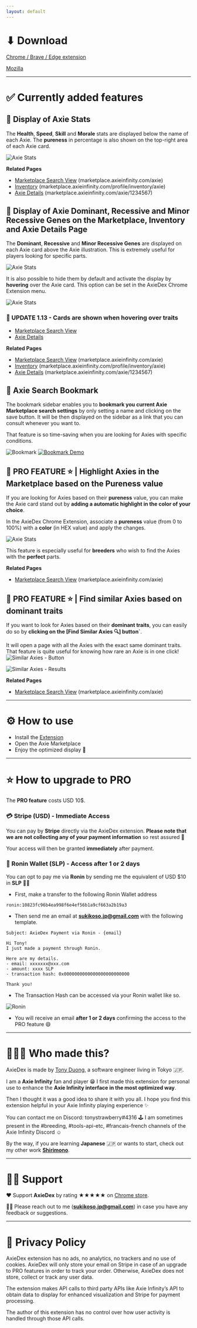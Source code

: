 ```yaml
---
layout: default
---
```

# ⬇ Download

[Chrome / Brave / Edge extension](https://chrome.google.com/webstore/detail/axiedex-the-ultimate-axie/bknllnbfmljmdocaodafmlhcfciicabo)

[Mozilla](https://addons.mozilla.org/en-US/firefox/addon/axiedex/)

---

# ✅ Currently added features

## 📌 Display of Axie Stats

The **Health**, **Speed**, **Skill** and **Morale** stats are displayed below the name of each Axie. The **pureness** in percentage is also shown on the top-right area of each Axie card.

![Axie Stats](/assets/img/image_1.png)

**Related Pages**
- <u>Marketplace Search View</u> (marketplace.axieinfinity.com/axie)
- <u>Inventory</u> (marketplace.axieinfinity.com/profile/inventory/axie)
- <u>Axie Details</u> (marketplace.axieinfinity.com/axie/1234567)

## 📌 Display of Axie Dominant, Recessive and Minor Recessive Genes on the Marketplace, Inventory and Axie Details Page

The **Dominant**, **Recessive** and **Minor Recessive Genes** are displayed on each Axie card above the Axie illustration. This is extremely useful for players looking for specific parts.

![Axie Stats](/assets/img/image_2.png)

It is also possible to hide them by default and activate the display by **hovering** over the Axie card. This option can be set in the AxieDex Chrome Extension menu.

![Axie Stats](/assets/img/image_3.png)

### 📆 UPDATE 1.13 - Cards are shown when hovering over traits

- [Marketplace Search View](https://gyazo.com/814260c7f6f187c7a75c86970132ed4e)
- [Axie Details](https://gyazo.com/196cebe308dc55a8208f5bb32357b65e)

**Related Pages**
- <u>Marketplace Search View</u> (marketplace.axieinfinity.com/axie)
- <u>Inventory</u> (marketplace.axieinfinity.com/profile/inventory/axie)
- <u>Axie Details</u> (marketplace.axieinfinity.com/axie/1234567)

## 📌 Axie Search Bookmark

The bookmark sidebar enables you to **bookmark you current Axie Marketplace search settings** by only setting a name and clicking on the save button. It will be then displayed on the sidebar as a link that you can consult whenever you want to.

That feature is so time-saving when you are looking for Axies with specific conditions.

![Bookmark](/assets/img/image_5.png)
[![Bookmark Demo](https://i.gyazo.com/1e108eb1bf6fc6124c79486ef609bd8a.gif)](https://gyazo.com/1e108eb1bf6fc6124c79486ef609bd8a)

## 📌 PRO FEATURE ⭐️ | Highlight Axies in the Marketplace based on the Pureness value

If you are looking for Axies based on their **pureness** value, you can make the Axie card stand out by **adding a automatic highlight in the color of your choice**.

In the AxieDex Chrome Extension, associate a **pureness** value (from 0 to 100%) with a **color** (in HEX value) and apply the changes.

![Axie Stats](/assets/img/image_4.png)

This feature is especially useful for **breeders** who wish to find the Axies with the **perfect** parts.

**Related Pages**
- <u>Marketplace Search View</u> (marketplace.axieinfinity.com/axie)

## 📌 PRO FEATURE ⭐️ | Find similar Axies based on dominant traits

If you want to look for Axies based on their **dominant traits**, you can easily do so by **clicking on the [Find Similar Axies 🔍] button`**.

It will open a page with all the Axies with the exact same dominant traits. That feature is quite useful for knowing how rare an Axie is in one click!
![Similar Axies - Button](/assets/img/image5.png)

![Similar Axies - Results](/assets/img/image6.png)

**Related Pages**
- <u>Marketplace Search View</u> (marketplace.axieinfinity.com/axie)

---

# ⚙️ How to use

- Install the [Extension](https://chrome.google.com/webstore/detail/axiedex-the-ultimate-axie/bknllnbfmljmdocaodafmlhcfciicabo)
- Open the Axie Marketplace
- Enjoy the optimized display 🥳

---

# ⭐️ How to upgrade to PRO

The **PRO feature** costs USD 10$.

### 💳 Stripe (USD) - Immediate Access
You can pay by **Stripe** directly via the AxieDex extension. **Please note that we are not collecting any of your payment information** so rest assured 🙏

Your access will then be granted **immediately** after payment.

### 🍺 Ronin Wallet (SLP) - Access after 1 or 2 days
You can opt to pay me via **Ronin** by sending me the equivalent of USD $10 in **SLP** 👍🏻

- First, make a transfer to the following Ronin Wallet address
```
ronin:10823fc96b4ea998f6e4ef56b1a9cf663a2b19a3
```

- Then send me an email at **<a href="mailto:sukikoso.jp@gmail.com">sukikoso.jp@gmail.com</a>** with the following template.

```
Subject: AxieDex Payment via Ronin - {email}

Hi Tony!
I just made a payment through Ronin.

Here are my details.
- email: xxxxxxx@xxx.com
- amount: xxxx SLP
- transaction hash: 0x0000000000000000000000000

Thank you!
```

- The Transaction Hash can be accessed via your Ronin wallet like so.

![Ronin](/assets/img/ronin.png)

- You will receive an email **after 1 or 2 days** confirming the access to the PRO feature 😄

---

# 👨🏻‍💻 Who made this?

AxieDex is made by [Tony Duong](https://github.com/tonystrawberry), a software engineer living in Tokyo 🇯🇵.

I am a **Axie Infinity** fan and player 😁 I first made this extension for personal use to enhance the **Axie Infinity interface in the most optimized way**.

Then I thought it was a good idea to share it with you all. I hope you find this extension helpful in your Axie Infinity playing experience ✨

You can contact me on Discord: tonystrawberry#4316 🕹 I am sometimes present in the #breeding, #tools-api-etc, #francais-french channels of the Axie Infinity Discord ☺️

By the way, if you are learning **Japanese** 🇯🇵 or wants to start, check out my other work [**Shirimono**](https://shirimono.com).

---

# 🙌🏻 Support

❤️ Support **AxieDex** by rating ★★★★★ on [Chrome store](https://chrome.google.com/webstore/category/extensions?hl=en).

👨‍💻 Please reach out to me (**sukikoso.jp@gmail.com**) in case you have any feedback or suggestions.

---

# 👀 Privacy Policy
AxieDex extension has no ads, no analytics, no trackers and no use of cookies. AxieDex will only store your email on Stripe in case of an upgrade to PRO features in order to track your order. Otherwise, AxieDex does not store, collect or track any user data.

The extension makes API calls to third party APIs like Axie Infinity’s API to obtain data to display for enhanced visualization and Stripe for payment processing.

The author of this extension has no control over how user activity is handled through those API calls.
